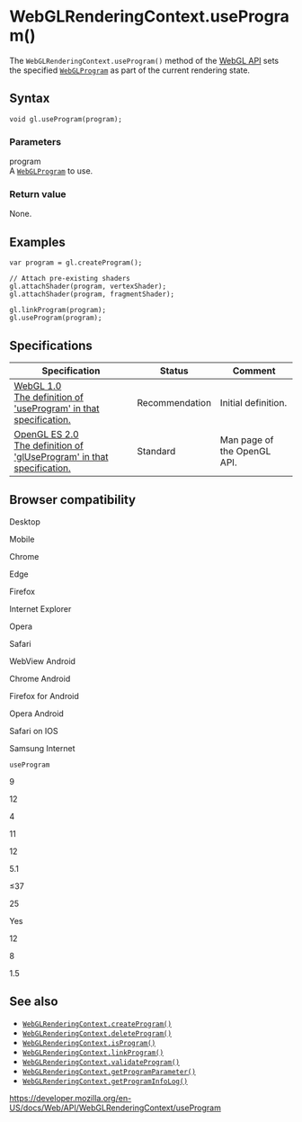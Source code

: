 WebGLRenderingContext.useProgram()
==================================

The `WebGLRenderingContext.useProgram()` method of the [WebGL API](../webgl_api) sets the specified [`WebGLProgram`](../webglprogram) as part of the current rendering state.

Syntax
------

    void gl.useProgram(program);

### Parameters

program  
A [`WebGLProgram`](../webglprogram) to use.

### Return value

None.

Examples
--------

    var program = gl.createProgram();

    // Attach pre-existing shaders
    gl.attachShader(program, vertexShader);
    gl.attachShader(program, fragmentShader);

    gl.linkProgram(program);
    gl.useProgram(program);

Specifications
--------------

<table><thead><tr class="header"><th>Specification</th><th>Status</th><th>Comment</th></tr></thead><tbody><tr class="odd"><td><a href="https://www.khronos.org/registry/webgl/specs/latest/1.0/#5.14.9">WebGL 1.0<br />
<span class="small">The definition of 'useProgram' in that specification.</span></a></td><td><span class="spec-rec">Recommendation</span></td><td>Initial definition.</td></tr><tr class="even"><td><a href="https://www.khronos.org/opengles/sdk/docs/man/xhtml/glUseProgram.xml">OpenGL ES 2.0<br />
<span class="small">The definition of 'glUseProgram' in that specification.</span></a></td><td><span class="spec-standard">Standard</span></td><td>Man page of the OpenGL API.</td></tr></tbody></table>

Browser compatibility
---------------------

Desktop

Mobile

Chrome

Edge

Firefox

Internet Explorer

Opera

Safari

WebView Android

Chrome Android

Firefox for Android

Opera Android

Safari on IOS

Samsung Internet

`useProgram`

9

12

4

11

12

5.1

≤37

25

Yes

12

8

1.5

See also
--------

-   [`WebGLRenderingContext.createProgram()`](createprogram)
-   [`WebGLRenderingContext.deleteProgram()`](deleteprogram)
-   [`WebGLRenderingContext.isProgram()`](isprogram)
-   [`WebGLRenderingContext.linkProgram()`](linkprogram)
-   [`WebGLRenderingContext.validateProgram()`](validateprogram)
-   [`WebGLRenderingContext.getProgramParameter()`](getprogramparameter)
-   [`WebGLRenderingContext.getProgramInfoLog()`](getprograminfolog)

<a href="https://developer.mozilla.org/en-US/docs/Web/API/WebGLRenderingContext/useProgram" class="_attribution-link">https://developer.mozilla.org/en-US/docs/Web/API/WebGLRenderingContext/useProgram</a>
